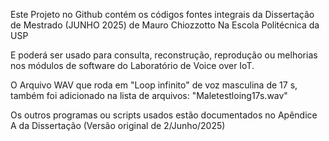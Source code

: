 Este Projeto no Github contém os códigos fontes integrais
da Dissertação de Mestrado (JUNHO 2025) de Mauro Chiozzotto
Na Escola Politécnica da USP

E poderá ser usado para consulta, reconstrução, reprodução ou melhorias nos módulos de software do Laboratório de Voice over IoT.

O Arquivo WAV que roda em "Loop infinito" de voz masculina de 17 s, também foi adicionado na lista de arquivos:
"Maletestloing17s.wav"

Os outros programas ou scripts usados estão documentados no Apêndice A da Dissertação (Versão original de 2/Junho/2025)
#
